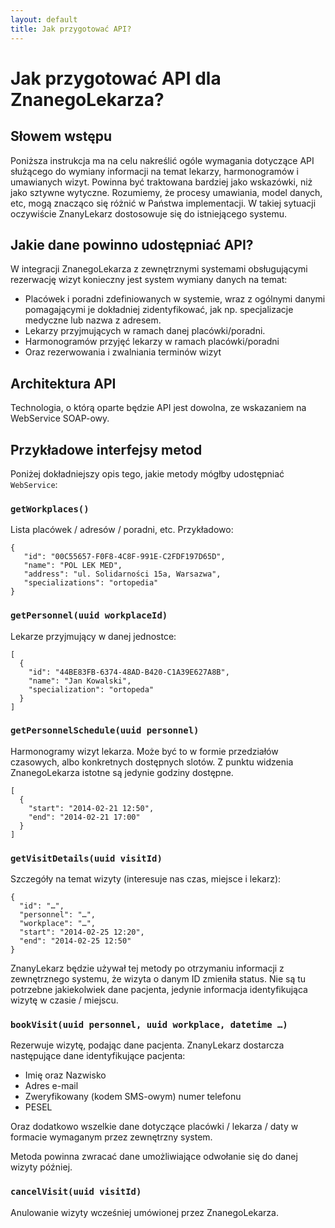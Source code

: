 ```yaml
---
layout: default
title: Jak przygotować API?
---
```


Jak przygotować API dla ZnanegoLekarza?
=======================================

Słowem wstępu
-------------

Poniższa instrukcja ma na celu nakreślić ogóle wymagania dotyczące API służącego do wymiany informacji na temat lekarzy, harmonogramów i umawianych wizyt. Powinna być traktowana bardziej jako wskazówki, niż jako sztywne wytyczne. Rozumiemy, że procesy umawiania, model danych, etc, mogą znacząco się różnić w Państwa implementacji. W takiej sytuacji oczywiście ZnanyLekarz dostosowuje się do istniejącego systemu.

Jakie dane powinno udostępniać API?
-----------------------------------

W integracji ZnanegoLekarza z zewnętrznymi systemami obsługującymi rezerwację wizyt konieczny jest system wymiany danych na temat:

 * Placówek i poradni zdefiniowanych w systemie, wraz z ogólnymi danymi pomagającymi je dokładniej zidentyfikować, jak np. specjalizacje medyczne lub nazwa z adresem.
 * Lekarzy przyjmujących w ramach danej placówki/poradni.
 * Harmonogramów przyjęć lekarzy w ramach placówki/poradni
 * Oraz rezerwowania i zwalniania terminów wizyt

Architektura API
----------------

Technologia, o którą oparte będzie API jest dowolna, ze wskazaniem na WebService SOAP-owy.

Przykładowe interfejsy metod
----------------------------

Poniżej dokładniejszy opis tego, jakie metody mógłby udostępniać `WebService`:

### `getWorkplaces()`

Lista placówek / adresów / poradni, etc. Przykładowo:

    {
       "id": "00C55657-F0F8-4C8F-991E-C2FDF197D65D",
       "name": "POL LEK MED",
       "address": "ul. Solidarności 15a, Warsazwa",
       "specializations": "ortopedia"
    }

### `getPersonnel(uuid workplaceId)`

Lekarze przyjmujący w danej jednostce:

    [
      {
        "id": "44BE83FB-6374-48AD-B420-C1A39E627A8B",
        "name": "Jan Kowalski",
        "specialization": "ortopeda"
      }
    ]

### `getPersonnelSchedule(uuid personnel)`

Harmonogramy wizyt lekarza. Może być to w formie przedziałów czasowych, albo konkretnych dostępnych slotów. Z punktu widzenia ZnanegoLekarza istotne są jedynie godziny dostępne.

    [
      {
        "start": "2014-02-21 12:50",
        "end": "2014-02-21 17:00"
      }
    ]

### `getVisitDetails(uuid visitId)`

Szczegóły na temat wizyty (interesuje nas czas, miejsce i lekarz):

    {
      "id": "…",
      "personnel": "…",
      "workplace": "…",
      "start": "2014-02-25 12:20",
      "end": "2014-02-25 12:50"
    }

ZnanyLekarz będzie używał tej metody po otrzymaniu informacji z zewnętrznego systemu, że wizyta o danym ID zmieniła status. Nie są tu potrzebne jakiekolwiek dane pacjenta, jedynie informacja identyfikująca wizytę w czasie / miejscu.

### `bookVisit(uuid personnel, uuid workplace, datetime …)`

Rezerwuje wizytę, podając dane pacjenta. ZnanyLekarz dostarcza następujące dane identyfikujące pacjenta:

 * Imię oraz Nazwisko
 * Adres e-mail
 * Zweryfikowany (kodem SMS-owym) numer telefonu
 * PESEL

Oraz dodatkowo wszelkie dane dotyczące placówki / lekarza / daty w formacie wymaganym przez zewnętrzny system. 

Metoda powinna zwracać dane umożliwiające odwołanie się do danej wizyty później.

### `cancelVisit(uuid visitId)`

Anulowanie wizyty wcześniej umówionej przez ZnanegoLekarza.